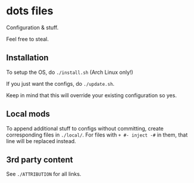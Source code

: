# dots files

Configuration & stuff.

Feel free to steal.

## Installation

To setup the OS, do `./install.sh` (Arch Linux only!)

If you just want the configs, do `./update.sh`.

Keep in mind that this will override your existing configuration so yes.

## Local mods

To append additional stuff to configs without committing, create corresponding files in `./local/`.
For files with `+ #- inject -#` in them, that line will be replaced instead.

## 3rd party content

See `./ATTRIBUTION` for all links.
